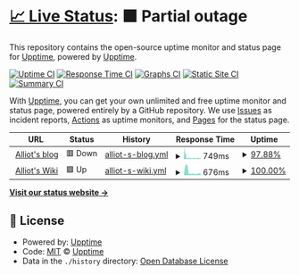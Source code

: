 # [📈 Live Status](https://alliottech.github.io): <!--live status--> **🟧 Partial outage**

This repository contains the open-source uptime monitor and status page for [Upptime](https://upptime.js.org), powered by [Upptime](https://github.com/upptime/upptime).

[![Uptime CI](https://github.com/AlliotTech/upptime/workflows/Uptime%20CI/badge.svg)](https://github.com/AlliotTech/upptime/actions?query=workflow%3A%22Uptime+CI%22)
[![Response Time CI](https://github.com/AlliotTech/upptime/workflows/Response%20Time%20CI/badge.svg)](https://github.com/AlliotTech/upptime/actions?query=workflow%3A%22Response+Time+CI%22)
[![Graphs CI](https://github.com/AlliotTech/upptime/workflows/Graphs%20CI/badge.svg)](https://github.com/AlliotTech/upptime/actions?query=workflow%3A%22Graphs+CI%22)
[![Static Site CI](https://github.com/AlliotTech/upptime/workflows/Static%20Site%20CI/badge.svg)](https://github.com/AlliotTech/upptime/actions?query=workflow%3A%22Static+Site+CI%22)
[![Summary CI](https://github.com/AlliotTech/upptime/workflows/Summary%20CI/badge.svg)](https://github.com/AlliotTech/upptime/actions?query=workflow%3A%22Summary+CI%22)

With [Upptime](https://upptime.js.org), you can get your own unlimited and free uptime monitor and status page, powered entirely by a GitHub repository. We use [Issues](https://github.com/upptime/upptime/issues) as incident reports, [Actions](https://github.com/AlliotTech/upptime/actions) as uptime monitors, and [Pages](https://alliottech.github.io) for the status page.

<!--start: status pages-->
<!-- This summary is generated by Upptime (https://github.com/upptime/upptime) -->
<!-- Do not edit this manually, your changes will be overwritten -->
<!-- prettier-ignore -->
| URL | Status | History | Response Time | Uptime |
| --- | ------ | ------- | ------------- | ------ |
| <img alt="" src="https://icons.duckduckgo.com/ip3/www.iots.vip.ico" height="13"> [Alliot's blog](https://www.iots.vip) | 🟥 Down | [alliot-s-blog.yml](https://github.com/AlliotTech/upptime/commits/HEAD/history/alliot-s-blog.yml) | <details><summary><img alt="Response time graph" src="./graphs/alliot-s-blog/response-time-week.png" height="20"> 749ms</summary><br><a href="https://AlliotTech.github.io/upptime/history/alliot-s-blog"><img alt="Response time 749" src="https://img.shields.io/endpoint?url=https%3A%2F%2Fraw.githubusercontent.com%2FAlliotTech%2Fupptime%2FHEAD%2Fapi%2Falliot-s-blog%2Fresponse-time.json"></a><br><a href="https://AlliotTech.github.io/upptime/history/alliot-s-blog"><img alt="24-hour response time 451" src="https://img.shields.io/endpoint?url=https%3A%2F%2Fraw.githubusercontent.com%2FAlliotTech%2Fupptime%2FHEAD%2Fapi%2Falliot-s-blog%2Fresponse-time-day.json"></a><br><a href="https://AlliotTech.github.io/upptime/history/alliot-s-blog"><img alt="7-day response time 749" src="https://img.shields.io/endpoint?url=https%3A%2F%2Fraw.githubusercontent.com%2FAlliotTech%2Fupptime%2FHEAD%2Fapi%2Falliot-s-blog%2Fresponse-time-week.json"></a><br><a href="https://AlliotTech.github.io/upptime/history/alliot-s-blog"><img alt="30-day response time 749" src="https://img.shields.io/endpoint?url=https%3A%2F%2Fraw.githubusercontent.com%2FAlliotTech%2Fupptime%2FHEAD%2Fapi%2Falliot-s-blog%2Fresponse-time-month.json"></a><br><a href="https://AlliotTech.github.io/upptime/history/alliot-s-blog"><img alt="1-year response time 749" src="https://img.shields.io/endpoint?url=https%3A%2F%2Fraw.githubusercontent.com%2FAlliotTech%2Fupptime%2FHEAD%2Fapi%2Falliot-s-blog%2Fresponse-time-year.json"></a></details> | <details><summary><a href="https://AlliotTech.github.io/upptime/history/alliot-s-blog">97.88%</a></summary><a href="https://AlliotTech.github.io/upptime/history/alliot-s-blog"><img alt="All-time uptime 97.88%" src="https://img.shields.io/endpoint?url=https%3A%2F%2Fraw.githubusercontent.com%2FAlliotTech%2Fupptime%2FHEAD%2Fapi%2Falliot-s-blog%2Fuptime.json"></a><br><a href="https://AlliotTech.github.io/upptime/history/alliot-s-blog"><img alt="24-hour uptime 96.72%" src="https://img.shields.io/endpoint?url=https%3A%2F%2Fraw.githubusercontent.com%2FAlliotTech%2Fupptime%2FHEAD%2Fapi%2Falliot-s-blog%2Fuptime-day.json"></a><br><a href="https://AlliotTech.github.io/upptime/history/alliot-s-blog"><img alt="7-day uptime 97.88%" src="https://img.shields.io/endpoint?url=https%3A%2F%2Fraw.githubusercontent.com%2FAlliotTech%2Fupptime%2FHEAD%2Fapi%2Falliot-s-blog%2Fuptime-week.json"></a><br><a href="https://AlliotTech.github.io/upptime/history/alliot-s-blog"><img alt="30-day uptime 97.88%" src="https://img.shields.io/endpoint?url=https%3A%2F%2Fraw.githubusercontent.com%2FAlliotTech%2Fupptime%2FHEAD%2Fapi%2Falliot-s-blog%2Fuptime-month.json"></a><br><a href="https://AlliotTech.github.io/upptime/history/alliot-s-blog"><img alt="1-year uptime 97.88%" src="https://img.shields.io/endpoint?url=https%3A%2F%2Fraw.githubusercontent.com%2FAlliotTech%2Fupptime%2FHEAD%2Fapi%2Falliot-s-blog%2Fuptime-year.json"></a></details>
| <img alt="" src="https://icons.duckduckgo.com/ip3/wiki.iots.vip.ico" height="13"> [Alliot's Wiki](https://wiki.iots.vip) | 🟩 Up | [alliot-s-wiki.yml](https://github.com/AlliotTech/upptime/commits/HEAD/history/alliot-s-wiki.yml) | <details><summary><img alt="Response time graph" src="./graphs/alliot-s-wiki/response-time-week.png" height="20"> 676ms</summary><br><a href="https://AlliotTech.github.io/upptime/history/alliot-s-wiki"><img alt="Response time 676" src="https://img.shields.io/endpoint?url=https%3A%2F%2Fraw.githubusercontent.com%2FAlliotTech%2Fupptime%2FHEAD%2Fapi%2Falliot-s-wiki%2Fresponse-time.json"></a><br><a href="https://AlliotTech.github.io/upptime/history/alliot-s-wiki"><img alt="24-hour response time 336" src="https://img.shields.io/endpoint?url=https%3A%2F%2Fraw.githubusercontent.com%2FAlliotTech%2Fupptime%2FHEAD%2Fapi%2Falliot-s-wiki%2Fresponse-time-day.json"></a><br><a href="https://AlliotTech.github.io/upptime/history/alliot-s-wiki"><img alt="7-day response time 676" src="https://img.shields.io/endpoint?url=https%3A%2F%2Fraw.githubusercontent.com%2FAlliotTech%2Fupptime%2FHEAD%2Fapi%2Falliot-s-wiki%2Fresponse-time-week.json"></a><br><a href="https://AlliotTech.github.io/upptime/history/alliot-s-wiki"><img alt="30-day response time 676" src="https://img.shields.io/endpoint?url=https%3A%2F%2Fraw.githubusercontent.com%2FAlliotTech%2Fupptime%2FHEAD%2Fapi%2Falliot-s-wiki%2Fresponse-time-month.json"></a><br><a href="https://AlliotTech.github.io/upptime/history/alliot-s-wiki"><img alt="1-year response time 676" src="https://img.shields.io/endpoint?url=https%3A%2F%2Fraw.githubusercontent.com%2FAlliotTech%2Fupptime%2FHEAD%2Fapi%2Falliot-s-wiki%2Fresponse-time-year.json"></a></details> | <details><summary><a href="https://AlliotTech.github.io/upptime/history/alliot-s-wiki">100.00%</a></summary><a href="https://AlliotTech.github.io/upptime/history/alliot-s-wiki"><img alt="All-time uptime 100.00%" src="https://img.shields.io/endpoint?url=https%3A%2F%2Fraw.githubusercontent.com%2FAlliotTech%2Fupptime%2FHEAD%2Fapi%2Falliot-s-wiki%2Fuptime.json"></a><br><a href="https://AlliotTech.github.io/upptime/history/alliot-s-wiki"><img alt="24-hour uptime 100.00%" src="https://img.shields.io/endpoint?url=https%3A%2F%2Fraw.githubusercontent.com%2FAlliotTech%2Fupptime%2FHEAD%2Fapi%2Falliot-s-wiki%2Fuptime-day.json"></a><br><a href="https://AlliotTech.github.io/upptime/history/alliot-s-wiki"><img alt="7-day uptime 100.00%" src="https://img.shields.io/endpoint?url=https%3A%2F%2Fraw.githubusercontent.com%2FAlliotTech%2Fupptime%2FHEAD%2Fapi%2Falliot-s-wiki%2Fuptime-week.json"></a><br><a href="https://AlliotTech.github.io/upptime/history/alliot-s-wiki"><img alt="30-day uptime 100.00%" src="https://img.shields.io/endpoint?url=https%3A%2F%2Fraw.githubusercontent.com%2FAlliotTech%2Fupptime%2FHEAD%2Fapi%2Falliot-s-wiki%2Fuptime-month.json"></a><br><a href="https://AlliotTech.github.io/upptime/history/alliot-s-wiki"><img alt="1-year uptime 100.00%" src="https://img.shields.io/endpoint?url=https%3A%2F%2Fraw.githubusercontent.com%2FAlliotTech%2Fupptime%2FHEAD%2Fapi%2Falliot-s-wiki%2Fuptime-year.json"></a></details>

<!--end: status pages-->

[**Visit our status website →**](https://alliottech.github.io)

## 📄 License

- Powered by: [Upptime](https://github.com/upptime/upptime)
- Code: [MIT](./LICENSE) © [Upptime](https://upptime.js.org)
- Data in the `./history` directory: [Open Database License](https://opendatacommons.org/licenses/odbl/1-0/)
